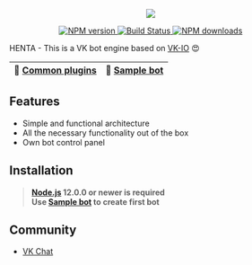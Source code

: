 <p align="center">
	<img src="https://raw.githubusercontent.com/u14-team/henta/master/docs/logo.svg?sanitize=true">
</p>
<p align="center">
	<a href="https://www.npmjs.com/package/henta">
		<img src="https://img.shields.io/npm/v/henta.svg?style=flat-square" alt="NPM version">
	</a>
	<a href="https://travis-ci.org/u14_team/henta">
		<img src="https://img.shields.io/travis/u14-team/henta.svg?style=flat-square" alt="Build Status">
	</a>
	<a href="https://www.npmjs.com/package/henta">
		<img src="https://img.shields.io/npm/dt/henta.svg?style=flat-square" alt="NPM downloads">
	</a>
</p>

HENTA - This is a VK bot engine based on [VK-IO](https://negezor.github.io/vk-io/) 😍

| 📖 [Common plugins](https://github.com/standardhentaplugins) | 🤖 [Sample bot](https://github.com/u14-team/henta-bot-base) |
|------------------------------------------------------|--------------------------------|

## Features
- Simple and functional architecture
- All the necessary functionality out of the box
- Own bot control panel

## Installation
> **[Node.js](https://nodejs.org/) 12.0.0 or newer is required**  
> **Use [Sample bot](https://github.com/u14-team/henta-bot-base) to create first bot**

## Community
* [VK Chat](https://vk.me/join/2qDKyes0PJlPljT5hgsUQgk0eKrstr84qEo=)